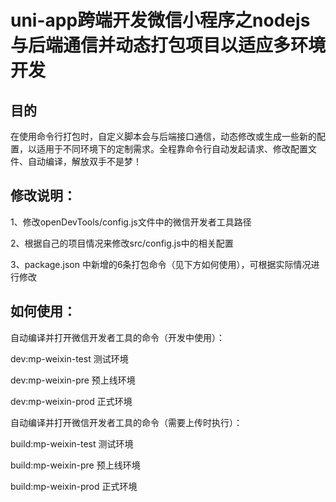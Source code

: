 # uni-app跨端开发微信小程序之nodejs与后端通信并动态打包项目以适应多环境开发

## 目的
在使用命令行打包时，自定义脚本会与后端接口通信，动态修改或生成一些新的配置，以适用于不同环境下的定制需求。全程靠命令行自动发起请求、修改配置文件、自动编译，解放双手不是梦！

## 修改说明：
1、修改openDevTools/config.js文件中的微信开发者工具路径

2、根据自己的项目情况来修改src/config.js中的相关配置

3、package.json 中新增的6条打包命令（见下方如何使用），可根据实际情况进行修改


## 如何使用：
自动编译并打开微信开发者工具的命令（开发中使用）：

dev:mp-weixin-test 测试环境

dev:mp-weixin-pre  预上线环境

dev:mp-weixin-prod  正式环境

自动编译并打开微信开发者工具的命令（需要上传时执行）：

build:mp-weixin-test 测试环境

build:mp-weixin-pre  预上线环境

build:mp-weixin-prod  正式环境

